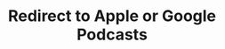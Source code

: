 ---
title: Redirect to Apple or Google Podcasts
redirect_from:
- /078r/
- /zadnja/
redirect_to: https://pod.fo/e/147955
---